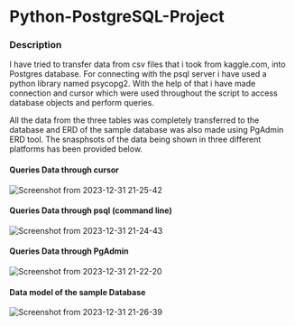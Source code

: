 # Python-PostgreSQL-Project
### Description ###
I have tried to transfer data from csv files that i took from kaggle.com, into Postgres database. For connecting with the psql server i have used a python library named psycopg2. With the help of that i have made connection and cursor which were used throughout the script to access database objects and perform queries.

All the data from the three tables was completely transferred to the database and ERD of the sample database was also made using PgAdmin ERD tool. The snasphsots of the data being shown in three different platforms has been provided below.

#### Queries Data through cursor ####
![Screenshot from 2023-12-31 21-25-42](https://github.com/abdulBasit-exe/Python-Postgres-Project/assets/106882008/420bcbb2-af1a-4c31-b9af-ae53a338c2e8)

#### Queries Data through psql (command line) ####
![Screenshot from 2023-12-31 21-24-43](https://github.com/abdulBasit-exe/Python-Postgres-Project/assets/106882008/4f011bec-303d-4420-808a-4d3b02e9dcfe)

#### Queries Data through PgAdmin ####
![Screenshot from 2023-12-31 21-22-20](https://github.com/abdulBasit-exe/Python-Postgres-Project/assets/106882008/e5a7862f-afa3-464b-91ed-6a43edca9bdc)


#### Data model of the sample Database ####
![Screenshot from 2023-12-31 21-26-39](https://github.com/abdulBasit-exe/Python-Postgres-Project/assets/106882008/4490f8d5-409f-41a2-aa76-77ee30c1b869)
